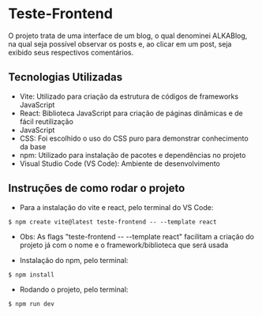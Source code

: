 # Teste-Frontend

O projeto trata de uma interface de um blog, o qual denominei ALKABlog, na qual seja possível observar os posts e, ao clicar em um post, seja exibido seus respectivos comentários.

## Tecnologias Utilizadas

- Vite: Utilizado para criação da estrutura de códigos de frameworks JavaScript
- React: Biblioteca JavaScript para criação de páginas dinâmicas e de fácil reutilização
- JavaScript
- CSS: Foi escolhido o uso do CSS puro para demonstrar conhecimento da base
- npm: Utilizado para instalação de pacotes e dependências no projeto
- Visual Studio Code (VS Code): Ambiente de desenvolvimento

## Instruções de como rodar o projeto

- Para a instalação do vite e react, pelo terminal do VS Code:
```
$ npm create vite@latest teste-frontend -- --template react
```
- Obs: As flags "teste-frontend -- --template react" facilitam a criação do projeto já com o nome e o framework/biblioteca que será usada

- Instalação do npm, pelo terminal:
```
$ npm install
```
- Rodando o projeto, pelo terminal:
```
$ npm run dev
```

